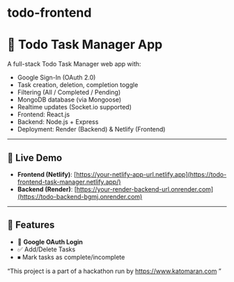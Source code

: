 # todo-frontend
# 📝 Todo Task Manager App

A full-stack Todo Task Manager web app with:

- Google Sign-In (OAuth 2.0)
- Task creation, deletion, completion toggle
- Filtering (All / Completed / Pending)
- MongoDB database (via Mongoose)
- Realtime updates (Socket.io supported)
- Frontend: React.js
- Backend: Node.js + Express
- Deployment: Render (Backend) & Netlify (Frontend)

---

## 🚀 Live Demo

- **Frontend (Netlify)**: [https://your-netlify-app-url.netlify.app](https://todo-frontend-task-manager.netlify.app/)
- **Backend (Render)**: [https://your-render-backend-url.onrender.com](https://todo-backend-bgmj.onrender.com)

---

## 🔐 Features

- 🔐 **Google OAuth Login**
- ✅ Add/Delete Tasks
- ⏹ Mark tasks as complete/incomplete


 “This project is a part of a hackathon run by
https://www.katomaran.com ”
